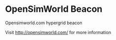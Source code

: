 # OpenSimWorld Beacon

Opensimworld.com hypergrid beacon

Visit http://opensimworld.com/ for more information

